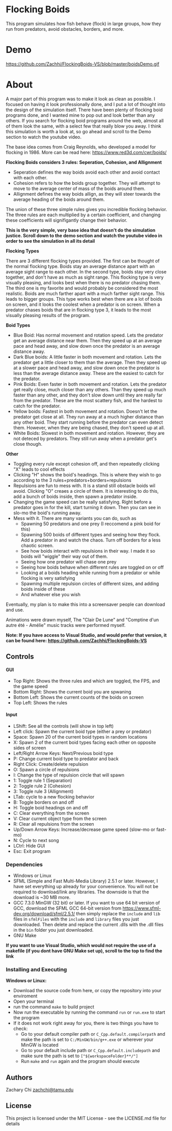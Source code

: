 # Flocking Boids
This program simulates how fish behave (flock) in large groups, how they run from predators, avoid obstacles, borders, and more.

# Demo
https://github.com/Zachhi/FlockingBoids-VS/blob/master/boidsDemo.gif
# About
A major part of this program was to make it look as clean as possible. I focused on having it look professionally done, and I put a lot of thought into the design of the simulation itself. There have been plenty of flocking boid programs done, and I wanted mine to pop out and look better than any others. If you search for flocking boid programs around the web, almost all of them look the same, with a select few that really blow you away. I think this simulation is worth a look at, so go ahead and scroll to the Demo section to watch the youtube video.

The base idea comes from Craig Reynolds, who developed a model for flocking in 1986. More can be read here: https://www.red3d.com/cwr/boids/

**Flocking Boids considers 3 rules: Seperation, Cohesion, and Allignment**
* Seperation defines the way boids avoid each other and avoid contact with each other. 
* Cohesion refers to how the boids group together. They will attempt to move to the average center of mass of the boids around them. 
* Allignment defines the way boids allign, as they will steer towards the average heading of the boids around them. 

The union of these three simple rules gives you incredible flocking behavior. The three rules are each multiplied by a certain coefficient, and changing these coefficients will signifigantly change their behavior.

**This is the very simple, very base idea that doesn't do the simulation justice. Scroll down to the demo section and watch the youtube video in order to see the simulation in all its detail** 

**Flocking Types**

There are 3 different flocking types provided. The first can be thought of the normal flocking type. Boids stay an average distance apart with an average sight range to each other. In the second type, boids stay very close together, and don't have as much as sight range. This flocking type is very visually pleasing, and looks best when there is no predator chasing them. The third one is my favorite and would probably be considered the most realistic. Boids are much farther apart with a much farther sight range. This leads to bigger groups. This type works best when there are a lot of boids on screen, and it looks the coolest when a predator is on screen. When a predator chases boids that are in flocking type 3, it leads to the most visually pleasing results of the program.

**Boid Types**

* Blue Boid: Has normal movement and rotation speed. Lets the predator get an average distance near them. Then they speed up at an average pace and head away, and slow down once the predator is an average distance away.
* Dark Blue boids: A little faster in both movement and rotation. Lets the predator get a little closer to them than the average. Then they speed up at a slower pace and head away, and slow down once the predator is less than the average distance away. These are the easiest to catch for the predator.
* Pink Boids: Even faster in both movement and rotation. Lets the predator get really close, much closer than any others. Than they speed up much faster than any other, and they don't slow down until they are really far from the predator. These are the most scattery fish, and the hardest to catch for the predator.
* Yellow boids: Fastest in both movement and rotation. Doesn't let the predator get close at all. They run away at a much higher distance than any other boid. They start running before the predator can even detect them. However, when they are being chased, they don't speed up at all.
* White Boids: Slowest in both movement and rotation. However, they are not deteced by predators. They still run away when a predator get's close though.

**Other**

* Toggling every rule except cohesion off, and then repeatedly clicking "X" leads to cool effects
* Clicking "H" shows the boid's headings. This is where they wish to go according to the 3 rules+predators+borders+repulsions
* Repulsions are fun to mess with. It is a stand still obstacle boids wil avoid. Clicking "O" creaes a circle of them. It is interesting to do this, add a bunch of boids inside, then spawn a predator inside.
* Changing the game speed can be really satisfying. Right before a predator goes in for the kill, start turning it down. Then you can see in slo-mo the boid's running away.
* Mess with it. There are many variants you can do, such as
  * Spawning 50 predators and one prey (I reccomend a pink boid for this)
  * Spawning 500 boids of different types and seeing how they flock. Add a predator in and watch the chaos. Turn off borders for a less chaotic screen.
  * See how boids interact with repulsions in their way. I made it so boids will "wiggle" their way out of them.
  * Seeing how one predator will chase one prey
  * Seeing how boids behave when different rules are toggled on or off
  * Looking at a boids heading while running from a predator or while flocking is very satisfying
  * Spawning multiple repulsion circles of different sizes, and adding boids inside of these
  * And whatever else you wish
 
Eventually, my plan is to make this into a screensaver people can download and use.

Animations were drawn myself, The "Clair De Lune" and "Comptine d'un autre été - Amélie" music tracks were performed myself.

**Note: If you have access to Visual Studio, and would prefer that version, it can be found here: https://github.com/Zachhi/FlockingBoids-VS**

## Controls

#### GUI
* Top Right: Shows the three rules and which are toggled, the FPS, and the game speed
* Bottom Right: Shows the current boid you are spwaning
* Bottom Left: Shows the current counts of the boids on screen
* Top Left: Shows the rules

#### Input
* LShift: See all the controls (will show in top left)
* Left click: Spawn the current boid type (either a prey or predator)
* Space: Spawn 20 of the current boid types in random locations
* X: Spawn 2 of the current boid types facing each other on opposite sides of screen
* Left/Right Arrow Keys: Next/Previous boid type
* P: Change current boid type to predator and back
* Right Click: Create/delete repulsion
* O: Spawn a circle of repulsions
* I: Change the type of repulsion circle that will spawn
* 1: Toggle rule 1 (Separation)
* 2: Toggle rule 2 (Cohesion)
* 3: Toggle rule 3 (Allignment)
* LTab: cycle to a new flocking behavior
* B: Toggle borders on and off
* H: Toggle boid headings on and off
* C: Clear everything from the screen
* V: Clear current object type from the screen
* R: Clear all repulsions from the screen
* Up/Down Arrow Keys: Increase/decrease game speed (slow-mo or fast-mo)
* N: Cycle to next song
* LCtrl: Hide GUI
* Esc: Exit program

### Dependencies

* Windows or Linux
* SFML (Simple and Fast Multi-Media Library) 2.5.1 or later. However, I have set everything up already for your convenience. You will not be required to download/link any libraries. The downside is that the download is ~30 MB more.
* GCC 7.3.0 MinGW (32 bit) or later. If you want to use 64 bit version of GCC, download the SFML GCC 64-bit version from https://www.sfml-dev.org/download/sfml/2.5.1/ then simply replace the `include` and `lib` files in `sfmlFiles` with the `include` and `library` files you just downloaded. Then delete and replace the current .dlls with the .dll files in the `bin` folder you just downloaded.
* GNU Make

**If you want to use Visual Studio, which would not require the use of a makefile (if you dont have GNU Make set up), scroll to the top to find the link**

### Installing and Executing

**Windows or Linux:**
* Download the source code from here, or copy the repository into your enviroment
* Open your terminal
* run the command `make` to build project
* Now run the executable by running the command `run` or `run.exe` to start the program
* If it does not work right away for you, there is two things you have to check:
  * Go to your default compiler path or `C_Cpp.default.compilerpath` and make the path is set to `C:/MinGW/bin/g++.exe` or wherever your MinGW is located
  * Go to your default include path or `C_Cpp.default.includepath` and make sure the path is set to `["${workspaceFolder}**/"]`
  * Run `make` and `run` again and the program should execute

## Authors

Zachary Chi
zachchi@tamu.edu

## License

This project is licensed under the MIT License - see the LICENSE.md file for details

